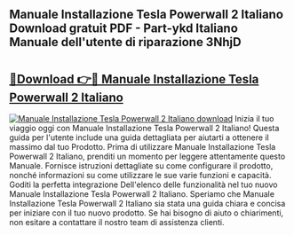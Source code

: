 ## Manuale Installazione Tesla Powerwall 2 Italiano Download gratuit PDF - Part-ykd Italiano Manuale dell'utente di riparazione 3NhjD

# <h2><a href="http://dfgivdb.blite.top/?on=Manuale+Installazione+Tesla+Powerwall+2+Italiano">🔗Download 👉🔴 Manuale Installazione Tesla Powerwall 2 Italiano</a></h2>

[![Manuale Installazione Tesla Powerwall 2 Italiano download](https://i.imgur.com/lujVjoI.png)](http://dfgivdb.blite.top/?on=Manuale+Installazione+Tesla+Powerwall+2+Italiano)
Inizia il tuo viaggio oggi con Manuale Installazione Tesla Powerwall 2 Italiano! Questa guida per l'utente include una guida dettagliata per aiutarti a ottenere il massimo dal tuo Prodotto. Prima di utilizzare Manuale Installazione Tesla Powerwall 2 Italiano, prenditi un momento per leggere attentamente questo Manuale. Fornisce istruzioni dettagliate su come configurare il prodotto, nonché informazioni su come utilizzare le sue varie funzioni e capacità. Goditi la perfetta integrazione Dell'elenco delle funzionalità nel tuo nuovo Manuale Installazione Tesla Powerwall 2 Italiano. Speriamo che Manuale Installazione Tesla Powerwall 2 Italiano sia stata una guida chiara e concisa per iniziare con il tuo nuovo prodotto. Se hai bisogno di aiuto o chiarimenti, non esitare a contattare il nostro team di assistenza clienti.
